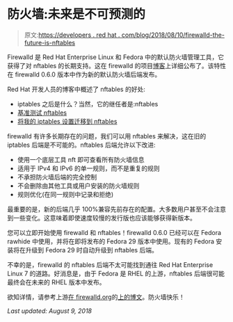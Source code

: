 # 防火墙:未来是不可预测的

> 原文:[https://developers . red hat . com/blog/2018/08/10/firewalld-the-future-is-nftables](https://developers.redhat.com/blog/2018/08/10/firewalld-the-future-is-nftables)

Firewalld 是 Red Hat Enterprise Linux 和 Fedora 中的默认防火墙管理工具，它获得了对 nftables 的长期支持。这在 firewalld 的项目[博客](https://firewalld.org/2018/07/nftables-backend)上详细公布了。该特性在 firewalld 0.6.0 版本中作为新的默认防火墙后端发布。

Red Hat 开发人员的博客中概述了 nftables 的好处:

*   iptables 之后是什么？当然，它的继任者是:nftables
*   [基准测试 nftables](https://developers.redhat.com/blog/2017/04/11/benchmarking-nftables/)
*   [将我的 iptables 设置迁移到 nftables](https://developers.redhat.com/blog/2017/01/10/migrating-my-iptables-setup-to-nftables/)

firewalld 有许多长期存在的问题，我们可以用 nftables 来解决，这在旧的 iptables 后端是不可能的。nftables 后端允许以下改进:

*   使用一个底层工具 nft 即可查看所有防火墙信息
*   适用于 IPv4 和 IPv6 的单一规则，而不是重复的规则
*   不承担防火墙后端的完全控制
*   不会删除由其他工具或用户安装的防火墙规则
*   规则优化(在同一规则中记录和拒绝)

最重要的是，新的后端几乎 100%兼容先前存在的配置。大多数用户甚至不会注意到一些变化。这意味着即使速度较慢的发行版也应该能够获得新版本。

您可以立即开始使用 firewalld 和 nftables！firewalld 0.6.0 已经可以在 Fedora rawhide 中使用，并将在即将发布的 Fedora 29 版本中使用。现有的 Fedora 安装将在升级到 Fedora 29 时自动升级到 nftables 后端。

不幸的是，firewalld 的 nftables 后端不太可能找到通往 Red Hat Enterprise Linux 7 的道路。好消息是，由于 Fedora 是 RHEL 的上游，nftables 后端很可能最终会在未来的 RHEL 版本中发布。

欲知详情，请参考上游[在 firewalld.org](https://firewalld.org/2018/07/nftables-backend)的[上的博文](https://firewalld.org/)。防火墙快乐！

*Last updated: August 9, 2018*